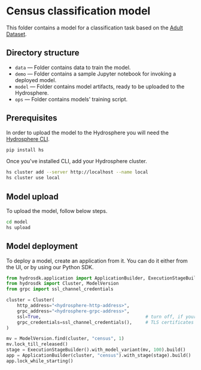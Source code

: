 # Census classification model 

This folder contains a model for a classification task based on the [Adult Dataset](https://www.kaggle.com/wenruliu/adult-income-dataset). 

## Directory structure

- `data` — Folder contains data to train the model.
- `demo` — Folder contains a sample Jupyter notebook for invoking a deployed model.
- `model` — Folder contains model artifacts, ready to be uploaded to the Hydrosphere. 
- `ops` — Folder contains models' training script.

## Prerequisites

In order to upload the model to the Hydrosphere you will need the [Hydrosphere CLI](https://docs.hydrosphere.io/quickstart/installation/cli).

```sh
pip install hs
```

Once you've installed CLI, add your Hydrosphere cluster.

```sh
hs cluster add --server http://localhost --name local
hs cluster use local
```

## Model upload

To upload the model, follow below steps.

```sh
cd model
hs upload
```

## Model deployment

To deploy a model, create an application from it. You can do it either from the UI, or by using our Python SDK.

```py
from hydrosdk.application import ApplicationBuilder, ExecutionStageBuilder
from hydrosdk import Cluster, ModelVersion
from grpc import ssl_channel_credentials

cluster = Cluster(
    http_address="<hydrosphere-http-address>",
    grpc_address="<hydrosphere-grpc-address>",
    ssl=True,                                       # turn off, if your Hydrosphere instance doesn't have
    grpc_credentials=ssl_channel_credentials(),     # TLS certificates installed
)

mv = ModelVersion.find(cluster, "census", 1)
mv.lock_till_released()
stage = ExecutionStageBuilder().with_model_variant(mv, 100).build()
app = ApplicationBuilder(cluster, "census").with_stage(stage).build()
app.lock_while_starting()
```

